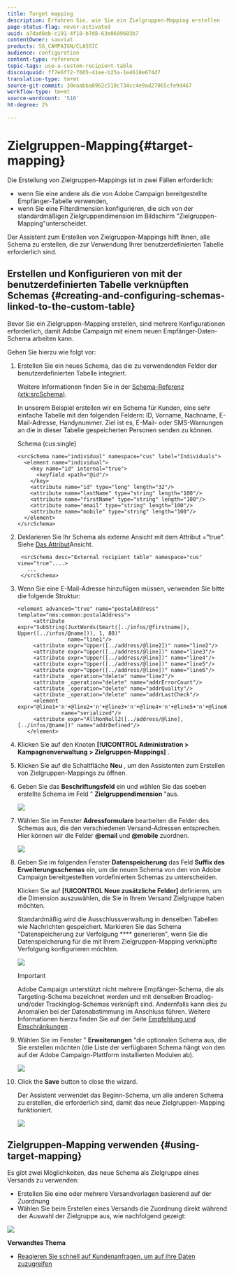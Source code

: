 ```yaml
---
title: Target mapping
description: Erfahren Sie, wie Sie ein Zielgruppen-Mapping erstellen
page-status-flag: never-activated
uuid: a7dad8eb-c191-4f10-b7d8-63e0699603b7
contentOwner: sauviat
products: SG_CAMPAIGN/CLASSIC
audience: configuration
content-type: reference
topic-tags: use-a-custom-recipient-table
discoiquuid: ff7e6f72-7605-41ee-b25a-1e4618e674d7
translation-type: tm+mt
source-git-commit: 30eaabba8962c518c734cc4e9ad27065cfe9d467
workflow-type: tm+mt
source-wordcount: '516'
ht-degree: 2%

---
```



# Zielgruppen-Mapping{#target-mapping}

Die Erstellung von Zielgruppen-Mappings ist in zwei Fällen erforderlich:

* wenn Sie eine andere als die von Adobe Campaign bereitgestellte Empfänger-Tabelle verwenden,
* wenn Sie eine Filterdimension konfigurieren, die sich von der standardmäßigen Zielgruppendimension im Bildschirm &quot;Zielgruppen-Mapping&quot;unterscheidet.

Der Assistent zum Erstellen von Zielgruppen-Mappings hilft Ihnen, alle Schema zu erstellen, die zur Verwendung Ihrer benutzerdefinierten Tabelle erforderlich sind.

## Erstellen und Konfigurieren von mit der benutzerdefinierten Tabelle verknüpften Schemas {#creating-and-configuring-schemas-linked-to-the-custom-table}

Bevor Sie ein Zielgruppen-Mapping erstellen, sind mehrere Konfigurationen erforderlich, damit Adobe Campaign mit einem neuen Empfänger-Daten-Schema arbeiten kann.

Gehen Sie hierzu wie folgt vor:

1. Erstellen Sie ein neues Schema, das die zu verwendenden Felder der benutzerdefinierten Tabelle integriert.

   Weitere Informationen finden Sie in der [Schema-Referenz (xtk:srcSchema)](../../configuration/using/about-schema-reference.md).

   In unserem Beispiel erstellen wir ein Schema für Kunden, eine sehr einfache Tabelle mit den folgenden Feldern: ID, Vorname, Nachname, E-Mail-Adresse, Handynummer. Ziel ist es, E-Mail- oder SMS-Warnungen an die in dieser Tabelle gespeicherten Personen senden zu können.

   Schema (cus:single)

   ```
   <srcSchema name="individual" namespace="cus" label="Individuals">
     <element name="individual">
       <key name="id" internal="true">
         <keyfield xpath="@id"/>
       </key>
       <attribute name="id" type="long" length="32"/>
       <attribute name="lastName" type="string" length="100"/>
       <attribute name="firstName" type="string" length="100"/>
       <attribute name="email" type="string" length="100"/>
       <attribute name="mobile" type="string" length="100"/>
     </element>
   </srcSchema>
   ```

1. Deklarieren Sie Ihr Schema als externe Ansicht mit dem Attribut =&quot;true&quot;. Siehe [Das Attribut](../../configuration/using/schema-characteristics.md#the-view-attribute)Ansicht.

   ```
    <srcSchema desc="External recipient table" namespace="cus" view="true"....>
      ...
    </srcSchema>
   ```

1. Wenn Sie eine E-Mail-Adresse hinzufügen müssen, verwenden Sie bitte die folgende Struktur:

   ```
   <element advanced="true" name="postalAddress" template="nms:common:postalAddress">
        <attribute expr="SubString(JuxtWords(Smart([../infos/@firstname]), Upper([../infos/@name])), 1, 80)"
                   name="line1"/>
        <attribute expr="Upper([../address/@line2])" name="line2"/>
        <attribute expr="Upper([../address/@line])" name="line3"/>
        <attribute expr="Upper([../address/@line])" name="line4"/>
        <attribute expr="Upper([../address/@line])" name="line5"/>
        <attribute expr="Upper([../address/@line])" name="line6"/>
        <attribute _operation="delete" name="line7"/>
        <attribute _operation="delete" name="addrErrorCount"/>
        <attribute _operation="delete" name="addrQuality"/>
        <attribute _operation="delete" name="addrLastCheck"/>
        <element expr="@line1+'n'+@line2+'n'+@line3+'n'+@line4+'n'+@line5+'n'+@line6"
                 name="serialized"/>
        <attribute expr="AllNonNull2([../address/@line], [../infos/@name])" name="addrDefined"/>
      </element>
   ```

1. Klicken Sie auf den Knoten **[!UICONTROL Administration > Kampagnenverwaltung > Zielgruppen-Mappings]** .
1. Klicken Sie auf die Schaltfläche **Neu** , um den Assistenten zum Erstellen von Zielgruppen-Mappings zu öffnen.
1. Geben Sie das **Beschriftungsfeld** ein und wählen Sie das soeben erstellte Schema im Feld &quot; **Zielgruppendimension** &quot;aus.

   ![](assets/mapping_diffusion_wizard_1.png)

1. Wählen Sie im Fenster **Adressformulare** bearbeiten die Felder des Schemas aus, die den verschiedenen Versand-Adressen entsprechen. Hier können wir die Felder **@email** und **@mobile** zuordnen.

   ![](assets/mapping_diffusion_wizard_2.png)

1. Geben Sie im folgenden Fenster **Datenspeicherung** das Feld **Suffix des Erweiterungsschemas** ein, um die neuen Schema von den von Adobe Campaign bereitgestellten vordefinierten Schemas zu unterscheiden.

   Klicken Sie auf **[!UICONTROL Neue zusätzliche Felder]** definieren, um die Dimension auszuwählen, die Sie in Ihrem Versand Zielgruppe haben möchten.

   Standardmäßig wird die Ausschlussverwaltung in denselben Tabellen wie Nachrichten gespeichert. Markieren Sie das Schema &quot;Datenspeicherung zur Verfolgung **** generieren&quot;, wenn Sie die Datenspeicherung für die mit Ihrem Zielgruppen-Mapping verknüpfte Verfolgung konfigurieren möchten.

   ![](assets/mapping_diffusion_wizard_3.png)

   >[!IMPORTANT]
   >
   >Adobe Campaign unterstützt nicht mehrere Empfänger-Schema, die als Targeting-Schema bezeichnet werden und mit denselben Broadlog- und/oder Trackinglog-Schemas verknüpft sind. Andernfalls kann dies zu Anomalien bei der Datenabstimmung im Anschluss führen. Weitere Informationen hierzu finden Sie auf der Seite [Empfehlung und Einschränkungen](../../configuration/using/about-custom-recipient-table.md) .

1. Wählen Sie im Fenster &quot; **Erweiterungen** &quot;die optionalen Schema aus, die Sie erstellen möchten (die Liste der verfügbaren Schema hängt von den auf der Adobe Campaign-Plattform installierten Modulen ab).

   ![](assets/mapping_diffusion_wizard_4.png)

1. Click the **Save** button to close the wizard.

   Der Assistent verwendet das Beginn-Schema, um alle anderen Schema zu erstellen, die erforderlich sind, damit das neue Zielgruppen-Mapping funktioniert.

   ![](assets/mapping_schema_list.png)

## Zielgruppen-Mapping verwenden {#using-target-mapping}

Es gibt zwei Möglichkeiten, das neue Schema als Zielgruppe eines Versands zu verwenden:

* Erstellen Sie eine oder mehrere Versandvorlagen basierend auf der Zuordnung
* Wählen Sie beim Erstellen eines Versands die Zuordnung direkt während der Auswahl der Zielgruppe aus, wie nachfolgend gezeigt:

![](assets/mapping_selection_ciblage.png)

**Verwandtes Thema**

* [Reagieren Sie schnell auf Kundenanfragen, um auf ihre Daten zuzugreifen](https://helpx.adobe.com/campaign/kb/simplifying-campaign-management-acc.html#Quicklyrespondtocustomerrequeststoaccesstheirdata)